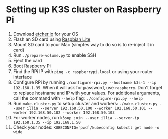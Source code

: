 # Setting up K3S cluster on Raspberry Pi

1. Download [etcher.io](https://etcher.io) for your OS
2. Flash an SD card using [Raspbian Lite](https://www.raspberrypi.org/software/operating-systems/)
3. Mount SD card to your Mac (simples way to do so is to re-inject it in card)
4. Run `./prepare-volume.py` to enable SSH
5. Eject the card
6. Boot Raspberry Pi
7. Find the RPi IP with `ping -c raspberrypi.local` or using your router interface
8. Configure RPi by running `./configure-rpi.py --hostname k3s-1 --ip 192.168.1.35`. When it will ask for password, use `raspberry`. Don't forget to replace hostname and IP with your values. For additional arguments, call the command with `--help` flag: `./configure-rpi.py --help`
9. Run `make-cluster.py` to setup cluster and workers: `./make-cluster.py --user illia --server 192.168.50.100 --worker 192.168.50.101 --worker 192.168.50.102 --worker 192.168.50.103`
11. For worker nodes, run `k3sup join --user illia --server-ip 192.168.1.35 --ip 192.168.1.50`
12. Check your nodes: ```KUBECONFIG=`pwd`/kubeconfig kubectl get node -o wide```
